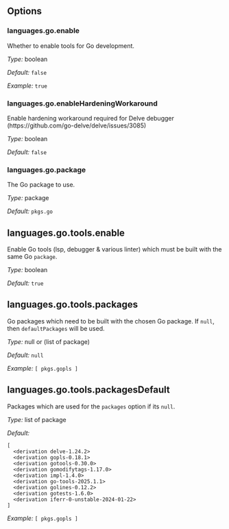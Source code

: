 [comment]: # (Do not edit this file as it is autogenerated. Go to docs/individual-docs if you want to make edits.)


[comment]: # (Please add your documentation on top of this line)

## Options

### languages\.go\.enable

Whether to enable tools for Go development\.



*Type:*
boolean



*Default:*
` false `



*Example:*
` true `



### languages\.go\.enableHardeningWorkaround



Enable hardening workaround required for Delve debugger (https://github\.com/go-delve/delve/issues/3085)



*Type:*
boolean



*Default:*
` false `



### languages\.go\.package



The Go package to use\.



*Type:*
package



*Default:*
` pkgs.go `



## languages\.go\.tools\.enable



Enable Go tools (lsp, debugger \& various linter) which
must be built with the same Go ` package `\.



*Type:*
boolean



*Default:*
` true `



## languages\.go\.tools\.packages



Go packages which need to be built with the chosen Go package\.
If ` null `, then ` defaultPackages ` will be used\.



*Type:*
null or (list of package)



*Default:*
` null `



*Example:*
` [ pkgs.gopls ] `



## languages\.go\.tools\.packagesDefault



Packages which are used for the ` packages ` option if its ` null `\.



*Type:*
list of package



*Default:*

```
[
  <derivation delve-1.24.2>
  <derivation gopls-0.18.1>
  <derivation gotools-0.30.0>
  <derivation gomodifytags-1.17.0>
  <derivation impl-1.4.0>
  <derivation go-tools-2025.1.1>
  <derivation golines-0.12.2>
  <derivation gotests-1.6.0>
  <derivation iferr-0-unstable-2024-01-22>
]
```



*Example:*
` [ pkgs.gopls ] `
